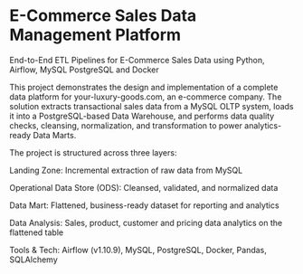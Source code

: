 # E-Commerce Sales Data Management Platform
End-to-End ETL Pipelines for E-Commerce Sales Data using Python, Airflow, MySQL PostgreSQL and Docker

This project demonstrates the design and implementation of a complete data platform for your-luxury-goods.com, an e-commerce company. The solution extracts transactional sales data from a MySQL OLTP system, loads it into a PostgreSQL-based Data Warehouse, and performs data quality checks, cleansing, normalization, and transformation to power analytics-ready Data Marts.

The project is structured across three layers:

Landing Zone: Incremental extraction of raw data from MySQL

Operational Data Store (ODS): Cleansed, validated, and normalized data

Data Mart: Flattened, business-ready dataset for reporting and analytics

Data Analysis: Sales, product, customer and pricing data analytics on the flattened table

Tools & Tech: Airflow (v1.10.9), MySQL, PostgreSQL, Docker, Pandas, SQLAlchemy
